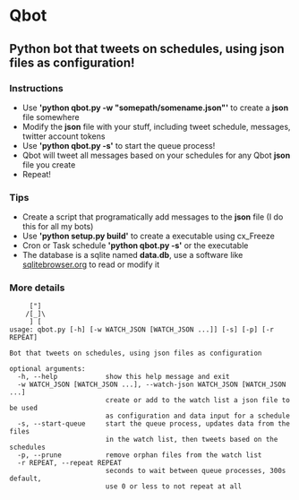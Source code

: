 # Qbot
## Python bot that tweets on schedules, using json files as configuration!

### Instructions

- Use **'python qbot.py -w "somepath/somename.json"'** to create a **json** file somewhere
- Modify the **json** file with your stuff, including tweet schedule, messages, twitter account tokens
- Use **'python qbot.py -s'** to start the queue process!
- Qbot will tweet all messages based on your schedules for any Qbot **json** file you create
- Repeat!

### Tips

- Create a script that programatically add messages to the **json** file (I do this for all my bots)
- Use **'python setup.py build'** to create a executable using cx_Freeze
- Cron or Task schedule **'python qbot.py -s'** or the executable
- The database is a sqlite named **data.db**, use a software like [sqlitebrowser.org](http://sqlitebrowser.org/) to read or modify it

### More details

```
     ["]
    /[_]\
     ] [
usage: qbot.py [-h] [-w WATCH_JSON [WATCH_JSON ...]] [-s] [-p] [-r REPEAT]

Bot that tweets on schedules, using json files as configuration

optional arguments:
  -h, --help            show this help message and exit
  -w WATCH_JSON [WATCH_JSON ...], --watch-json WATCH_JSON [WATCH_JSON ...]
                        create or add to the watch list a json file to be used
                        as configuration and data input for a schedule
  -s, --start-queue     start the queue process, updates data from the files
                        in the watch list, then tweets based on the schedules
  -p, --prune           remove orphan files from the watch list
  -r REPEAT, --repeat REPEAT
                        seconds to wait between queue processes, 300s default,
                        use 0 or less to not repeat at all
```
